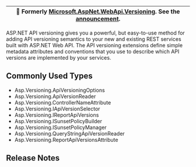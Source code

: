 ﻿| :mega: Formerly [Microsoft.AspNet.WebApi.Versioning](https://www.nuget.org/packages/Microsoft.AspNet.WebApi.Versioning/). See the [announcement](https://github.com/dotnet/aspnet-api-versioning/discussions/807). |
|-|

ASP.NET API versioning gives you a powerful, but easy-to-use method for adding API versioning semantics to your new
and existing REST services built with ASP.NET Web API. The API versioning extensions define simple metadata attributes
and conventions that you use to describe which API versions are implemented by your services.

## Commonly Used Types

- Asp.Versioning.ApiVersioningOptions
- Asp.Versioning.ApiVersionReader
- Asp.Versioning.ControllerNameAttribute
- Asp.Versioning.IApiVersionSelector
- Asp.Versioning.IReportApiVersions
- Asp.Versioning.ISunsetPolicyBuilder
- Asp.Versioning.ISunsetPolicyManager
- Asp.Versioning.QueryStringApiVersionReader
- Asp.Versioning.ReportApiVersionsAttribute

## Release Notes

